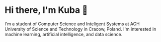 
# Hi there, I'm Kuba 👋

I'm a student of Computer Science and Inteligent Systems at AGH University of Science and Technology in Cracow, Poland. I'm interested in machine learning, artificial intelligence, and data science. 
<!---This GitHub profile is a place where I share my projects and learning experiences related to these topics. 

## Projects

Here are some of the projects I have worked on:
<!---
- [Project 1](link): A project where I implemented a machine learning algorithm to predict the stock prices of a company. 
- [Project 2](link): An analysis of a dataset on customer churn in a telecommunications company using data science techniques.
- [Project 3](link): A deep learning project where I trained a neural network to recognize handwritten digits using the MNIST dataset. --->
<!---
## Learning

I'm constantly learning new things in the field of ML, AI, and data science. Here are some of the resources I have found useful:

- [Resource 1](link): A book that provides an introduction to machine learning.
- [Resource 2](link): An online course on deep learning.
- [Resource 3](link): A blog post on data visualization techniques.
Feel free to reach out to me if you have any questions or if you'd like to collaborate on a project related to ML, AI, or data science. You can contact me via 
--->

<!---

## Current Projects

## Contact

 [LinkedIn](https://www.linkedin.com/in/jakub-konieczny-285939226/).

<!--
### Hi there 👋
 :snowflake:
 Projekt-Maze :chart_with_upwards_trend:
Strona:

 https://kubakonieczny.github.io/
 
 https://kubakonieczny.github.io/KubaKonieczny/
 
 --->
<!--
**KubaKonieczny/KubaKonieczny** is a ✨ _special_ ✨ repository because its `README.md` (this file) appears on your GitHub profile.

Here are some ideas to get you started:

- 🔭 I’m currently working on ...
- 🌱 I’m currently learning ...
- 👯 I’m looking to collaborate on ...
- 🤔 I’m looking for help with ...
- 💬 Ask me about ...
- 📫 How to reach me: ...
- 😄 Pronouns: ...
- ⚡ Fun fact: ...
-->
